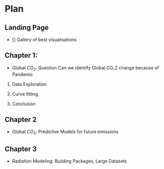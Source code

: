 # Plan 
## Landing Page
- [] Gallery of best visualisations
## Chapter 1:
-  Global $CO_2$: Question Can we identify Global CO_2 change because of Pandemic 
1. Data Exploration
2. Curve fitting
 
3. Conclusion 
## Chapter 2
- Global $CO_2$: Predictive Models for future emissions
## Chapter 3
- Radiation Modeling: Building Packages, Large Datasets  